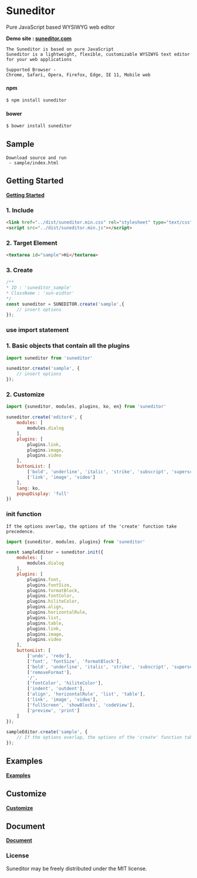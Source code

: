 # Suneditor
Pure JavaScript based WYSIWYG web editor

**Demo site : <a href="http://suneditor.com" target="_blank">suneditor.com</a>**

```properties
The Suneditor is based on pure JavaScript
Suneditor is a lightweight, flexible, customizable WYSIWYG text editor for your web applications

Supported Browser -
Chrome, Safari, Opera, Firefox, Edge, IE 11, Mobile web
```

#### npm

``` sh
$ npm install suneditor
```

#### bower

``` sh
$ bower install suneditor
```

## Sample
```text
Download source and run
 - sample/index.html
```

## Getting Started
**<a href="http://suneditor.com/sample/html/getting-started.html" target="_blank">Getting Started</a>**
### 1. Include
```html
<link href="../dist/suneditor.min.css" rel="stylesheet" type="text/css">
<script src="../dist/suneditor.min.js"></script>
```

### 2. Target Element
```html
<textarea id="sample">Hi</textarea>
```

### 3. Create
```javascript
/**
* ID : 'suneditor_sample'
* ClassName : 'sun-eidtor'
*/
const suneditor = SUNEDITOR.create('sample',{
    // insert options
});
```

### use import statement

### 1. Basic objects that contain all the plugins
```javascript
import suneditor from 'suneditor'

suneditor.create('sample', {
    // insert options
});
```

### 2. Customize
```javascript
import {suneditor, modules, plugins, ko, en} from 'suneditor'

suneditor.create('editor4', {
    modules: [
        modules.dialog
    ],
    plugins: [
        plugins.link,
        plugins.image,
        plugins.video
    ],
    buttonList: [
        ['bold', 'underline', 'italic', 'strike', 'subscript', 'superscript'],
        ['link', 'image', 'video']
    ],
    lang: ko,
    popupDisplay: 'full'
})
```

### init function
```text
If the options overlap, the options of the 'create' function take precedence.
```
```javascript
import {suneditor, modules, plugins} from 'suneditor'

const sampleEditor = suneditor.init({
    modules: [
        modules.dialog
    ],
    plugins: [
        plugins.font,
        plugins.fontSize,
        plugins.formatBlock,
        plugins.fontColor,
        plugins.hiliteColor,
        plugins.align,
        plugins.horizontalRule,
        plugins.list,
        plugins.table,
        plugins.link,
        plugins.image,
        plugins.video
    ],
    buttonList: [
        ['undo', 'redo'],
        ['font', 'fontSize', 'formatBlock'],
        ['bold', 'underline', 'italic', 'strike', 'subscript', 'superscript'],
        ['removeFormat'],
        '/',
        ['fontColor', 'hiliteColor'],
        ['indent', 'outdent'],
        ['align', 'horizontalRule', 'list', 'table'],
        ['link', 'image', 'video'],
        ['fullScreen', 'showBlocks', 'codeView'],
        ['preview', 'print']
    ]
});

sampleEditor.create('sample', {
    // If the options overlap, the options of the 'create' function take precedence.
});
```

## Examples
**<a href="http://suneditor.com/sample/html/examples.html" target="_blank">Examples</a>**

## Customize
**<a href="http://suneditor.com/sample/html/customize.html" target="_blank">Customize</a>**

## Document
**<a href="http://suneditor.com/sample/html/document.html" target="_blank">Document</a>**
    
    
### License
Suneditor may be freely distributed under the MIT license.
